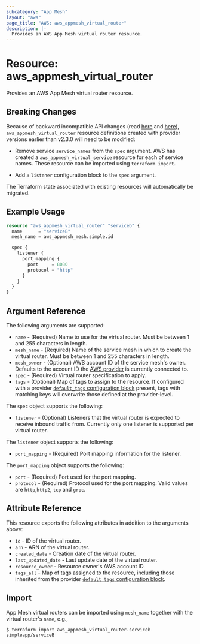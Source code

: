 ```yaml
---
subcategory: "App Mesh"
layout: "aws"
page_title: "AWS: aws_appmesh_virtual_router"
description: |-
  Provides an AWS App Mesh virtual router resource.
---
```


# Resource: aws_appmesh_virtual_router

Provides an AWS App Mesh virtual router resource.

## Breaking Changes

Because of backward incompatible API changes (read [here](https://github.com/awslabs/aws-app-mesh-examples/issues/92) and [here](https://github.com/awslabs/aws-app-mesh-examples/issues/94)), `aws_appmesh_virtual_router` resource definitions created with provider versions earlier than v2.3.0 will need to be modified:

* Remove service `service_names` from the `spec` argument.
AWS has created a `aws_appmesh_virtual_service` resource for each of service names.
These resource can be imported using `terraform import`.

* Add a `listener` configuration block to the `spec` argument.

The Terraform state associated with existing resources will automatically be migrated.

## Example Usage

```terraform
resource "aws_appmesh_virtual_router" "serviceb" {
  name      = "serviceB"
  mesh_name = aws_appmesh_mesh.simple.id

  spec {
    listener {
      port_mapping {
        port     = 8080
        protocol = "http"
      }
    }
  }
}
```

## Argument Reference

The following arguments are supported:

* `name` - (Required) Name to use for the virtual router. Must be between 1 and 255 characters in length.
* `mesh_name` - (Required) Name of the service mesh in which to create the virtual router. Must be between 1 and 255 characters in length.
* `mesh_owner` - (Optional) AWS account ID of the service mesh's owner. Defaults to the account ID the [AWS provider][1] is currently connected to.
* `spec` - (Required) Virtual router specification to apply.
* `tags` - (Optional) Map of tags to assign to the resource. If configured with a provider [`default_tags` configuration block](https://registry.terraform.io/providers/hashicorp/aws/latest/docs#default_tags-configuration-block) present, tags with matching keys will overwrite those defined at the provider-level.

The `spec` object supports the following:

* `listener` - (Optional) Listeners that the virtual router is expected to receive inbound traffic from.
Currently only one listener is supported per virtual router.

The `listener` object supports the following:

* `port_mapping` - (Required) Port mapping information for the listener.

The `port_mapping` object supports the following:

* `port` - (Required) Port used for the port mapping.
* `protocol` - (Required) Protocol used for the port mapping. Valid values are `http`,`http2`, `tcp` and `grpc`.

## Attribute Reference

This resource exports the following attributes in addition to the arguments above:

* `id` - ID of the virtual router.
* `arn` - ARN of the virtual router.
* `created_date` - Creation date of the virtual router.
* `last_updated_date` - Last update date of the virtual router.
* `resource_owner` - Resource owner's AWS account ID.
* `tags_all` - Map of tags assigned to the resource, including those inherited from the provider [`default_tags` configuration block](https://registry.terraform.io/providers/hashicorp/aws/latest/docs#default_tags-configuration-block).

## Import

App Mesh virtual routers can be imported using `mesh_name` together with the virtual router's `name`,
e.g.,

```
$ terraform import aws_appmesh_virtual_router.serviceb simpleapp/serviceB
```

[1]: /docs/providers/aws/index.html
